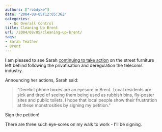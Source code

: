 ```yaml
---
authors: ["robdyke"]
date: "2004-08-05T12:05:36Z"
categories:
  - No Overall Control
title: Cleaning Up Brent
url: /2004/08/05/cleaning-up-brent/
tags:
- Sarah Teather
- Brent
---
```

I am pleased to see Sarah [continuing to take action](http://www.brentlibdems.org.uk/news/147.html) on the street furniture left behind following the privatisation and deregulation the telecoms industry.

Announcing her actions, Sarah said:

> "Derelict phone boxes are an eyesore in Brent. Local residents are sick and tired of seeing them being used as rubbish bins, fly-poster sites and public toilets. I hope that local people show their frustration at these monstrosities by signing my petition."

Sign the petition!

There are three such eye-sores on my walk to work - I'll be signing.